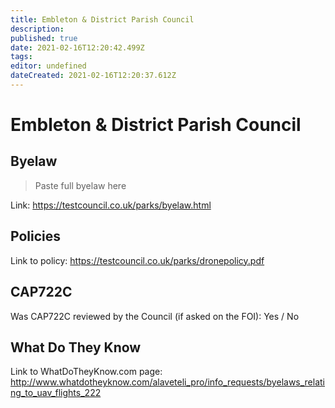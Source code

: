 ```yaml
---
title: Embleton & District Parish Council
description: 
published: true
date: 2021-02-16T12:20:42.499Z
tags: 
editor: undefined
dateCreated: 2021-02-16T12:20:37.612Z
---
```


# Embleton & District Parish Council


## Byelaw
> Paste full byelaw here

Link:
https://testcouncil.co.uk/parks/byelaw.html

## Policies
Link to policy:
https://testcouncil.co.uk/parks/dronepolicy.pdf

## CAP722C

Was CAP722C reviewed by the Council (if asked on the FOI): Yes / No

## What Do They Know

Link to WhatDoTheyKnow.com page:
http://www.whatdotheyknow.com/alaveteli_pro/info_requests/byelaws_relating_to_uav_flights_222

